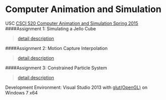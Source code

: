# Computer Animation and Simulation
USC [CSCI 520 Computer Animation and Simulation Spring 2015](http://www-bcf.usc.edu/~jbarbic/cs520-s15/)
####Assignment 1: Simulating a Jello Cube
>[detail description](http://run.usc.edu/cs520-s15/assign1/)

####Assignment 2: Motion Capture Interpolation
>[detail description](http://run.usc.edu/cs520-s15/assign2/)

####Assignment 3: Constrained Particle System
>[detail description](http://run.usc.edu/cs520-s15/assign3/)

Development Environment: Visual Studio 2013 with [glut(OpenGL)](https://www.opengl.org/resources/libraries/glut/) on Windows 7 x64
